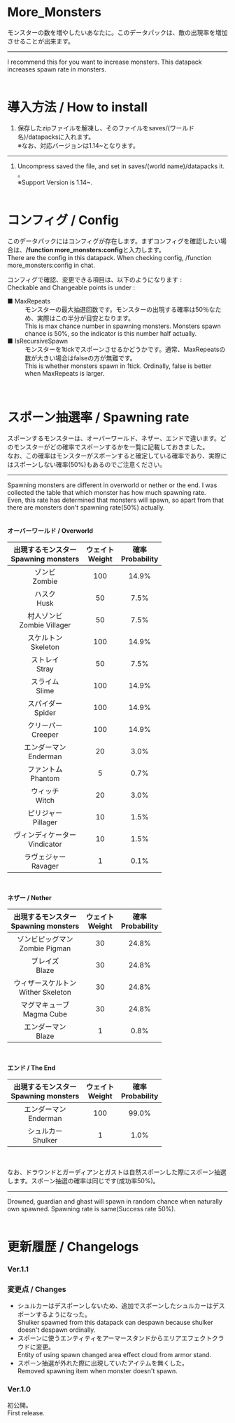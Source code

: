 # More_Monsters

モンスターの数を増やしたいあなたに。このデータパックは、敵の出現率を増加させることが出来ます。

***

I recommend this for you want to increase monsters. This datapack increases spawn rate in monsters.<br><br>

# 導入方法 / How to install
1. 保存したzipファイルを解凍し、そのファイルをsaves/(ワールド名)/datapacksに入れます。 <br>
※なお、対応バージョンは1.14~となります。
***

1. Uncompress saved the file, and set in saves/(world name)/datapacks it. 。<br>
※Support Version is 1.14~.
<br><br>

# コンフィグ / Config
このデータパックにはコンフィグが存在します。まずコンフィグを確認したい場合は、**/function more_monsters:config**と入力します。<br>
There are the config in this datapack. When checking config, /function more_monsters:config in chat.


コンフィグで確認、変更できる項目は、以下のようになります :<br>
Checkable and Changeable points is under :

<dl>
  <dt>■ MaxRepeats</dt>
  <dd>モンスターの最大抽選回数です。モンスターの出現する確率は50％なため、実際はこの半分が目安となります。
  <br>This is max chance number in spawning monsters. Monsters spawn chance is 50%, so the indicator is this number half actually.</dd>
  <dt>■ IsRecursiveSpawn</dt>
  <dd>モンスターを1tickでスポーンさせるかどうかです。通常、MaxRepeatsの数が大きい場合はfalseの方が無難です。
  <br>This is whether monsters spawn in 1tick. Ordinally, false is better when MaxRepeats is larger.</dd>
</dl>
<br>

# スポーン抽選率 / Spawning rate
スポーンするモンスターは、オーバーワールド、ネザー、エンドで違います。どのモンスターがどの確率でスポーンするかを一覧に記載しておきました。<br>
なお、この確率はモンスターがスポーンすると確定している確率であり、実際にはスポーンしない確率(50%)もあるのでご注意ください。<br>
***
Spawning monsters are different in overworld or nether or the end. I was collected the table that which monster has how much spawning rate.<br>
Even, this rate has determined that monsters will spawn, so apart from that there are monsters don't spawning rate(50%) actually.
<br><br><br>
**オーバーワールド / Overworld**

| 出現するモンスター<br>Spawning monsters | ウェイト<br>Weight | 確率<br>Probability |
|:----------:|:-----------:|:------------:|
| ゾンビ<br>Zombie | 100 | 14.9% |
| ハスク<br>Husk | 50 | 7.5% |
| 村人ゾンビ<br>Zombie Villager | 50 | 7.5% |
| スケルトン<br>Skeleton | 100 | 14.9% |
| ストレイ<br>Stray | 50 | 7.5% |
| スライム<br>Slime | 100 | 14.9% |
| スパイダー<br>Spider | 100 | 14.9% |
| クリーパー<br>Creeper | 100 | 14.9% |
| エンダーマン<br>Enderman | 20 | 3.0% |
| ファントム<br>Phantom | 5 | 0.7% |
| ウィッチ<br>Witch | 20 | 3.0% |
| ピリジャー<br>Pillager | 10 | 1.5% |
| ヴィンディケーター<br>Vindicator| 10 | 1.5% |
| ラヴェジャー<br>Ravager | 1 | 0.1% |
<br>

**ネザー / Nether**

| 出現するモンスター<br>Spawning monsters | ウェイト<br>Weight | 確率<br>Probability |
|:----------:|:-----------:|:------------:|
| ゾンビピッグマン<br>Zombie Pigman | 30 | 24.8% |
| ブレイズ<br>Blaze | 30 | 24.8% |
| ウィザースケルトン<br>Wither Skeleton | 30 | 24.8% |
| マグマキューブ<br>Magma Cube | 30 | 24.8% |
| エンダーマン<br>Blaze | 1 | 0.8% |
<br>

**エンド / The End**

| 出現するモンスター<br>Spawning monsters | ウェイト<br>Weight | 確率<br>Probability |
|:----------:|:-----------:|:------------:|
| エンダーマン<br>Enderman | 100 | 99.0% |
| シュルカー<br>Shulker | 1 | 1.0% |
<br>

なお、ドラウンドとガーディアンとガストは自然スポーンした際にスポーン抽選します。スポーン抽選の確率は同じです(成功率50%)。

***

Drowned, guardian and ghast will spawn in random chance when naturally own spawned. Spawning rate is same(Success rate 50%).
<br><br>
# 更新履歴 / Changelogs
### Ver.1.1


### 変更点 / Changes
* シュルカーはデスポーンしないため、追加でスポーンしたシュルカーはデスポーンするようになった。<br>Shulker spawned from this datapack can despawn because shulker doesn't despawn ordinally.
* スポーンに使うエンティティをアーマースタンドからエリアエフェクトクラウドに変更。<br>Entity of using spawn changed area effect cloud from armor stand.
* スポーン抽選が外れた際に出現していたアイテムを無くした。<br>Removed spawning item when monster doesn't spawn.


### Ver.1.0
初公開。<br>
First release.
